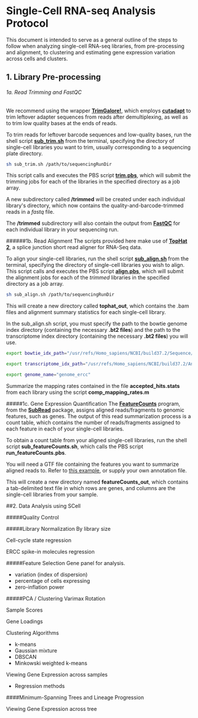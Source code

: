 # Single-Cell RNA-seq Analysis Protocol

This document is intended to serve as a general outline of the steps to follow when analyzing single-cell RNA-seq libraries, from pre-processing and alignment, to clustering and estimating gene expression variation across cells and clusters.

## 1. Library Pre-processing

###### 1a. Read Trimming and FastQC

We recommend using the wrapper [**TrimGalore!**](http://www.bioinformatics.babraham.ac.uk/projects/trim_galore/), which employs [**cutadapt**](https://wiki.gacrc.uga.edu/wiki/Cutadapt) to trim leftover adapter sequences from reads after demultiplexing, as well as to trim low quality bases at the ends of reads.

To trim reads for leftover barcode sequences and low-quality bases, run the shell script [**sub_trim.sh**](https://dl.dropboxusercontent.com/u/9990581/SCell/PreProcessingScripts/sub_trim.sh) from the terminal, specifying the directory of single-cell libraries you want to trim, usually corresponding to a sequencing plate directory.

```sh
sh sub_trim.sh /path/to/sequencingRunDir
```

This script calls and executes the PBS script [**trim.pbs**](https://dl.dropboxusercontent.com/u/9990581/SCell/PreProcessingScripts/trim.pbs), which will submit the trimming jobs for each of the libraries in the specified directory as a job array.

A new subdirectory called **/trimmed** will be created under each individual library's directory, which now contains the quality-and-barcode-trimmed reads in a *fastq* file.

The **/trimmed** subdirectory will also contain the output from [**FastQC**](http://www.bioinformatics.babraham.ac.uk/projects/fastqc/) for each individual library in your sequencing run.

######1b. Read Alignment
The scripts provided here make use of [**TopHat 2**](https://ccb.jhu.edu/software/tophat/index.shtml), a splice junction short read aligner for RNA-Seq data.

To align your single-cell libraries, run the shell script [**sub_align.sh**]() from the terminal, specifying the directory of single-cell libraries you wish to align. This script calls and executes the PBS script [**align.pbs**](), which will submit the alignment jobs for each of the *trimmed* libraries in the specified directory as a job array.

```sh
sh sub_align.sh /path/to/sequencingRunDir
```

This will create a new directory called **tophat_out**, which contains the .bam files and alignment summary statistics for each single-cell library.

In the sub_align.sh script, you must specify the path to the bowtie genome index directory (containing the necessary **.bt2 files**) and the path to the transcriptome index directory (containing the necessary **.bt2 files**) you will use.

```sh
export bowtie_idx_path="/usr/refs/Homo_sapiens/NCBI/build37.2/Sequence/Bowtie2Index/"
```

```sh
export transcriptome_idx_path="/usr/refs/Homo_sapiens/NCBI/build37.2/Annotation/Genes/genes"
```
```sh
export genome_name="genome_ercc"
```

Summarize the mapping rates contained in the file **accepted_hits.stats** from each library using the script **comp_mapping_rates.m**

#####1c. Gene Expression Quantification
The [**FeatureCounts**](http://bioinformatics.oxfordjournals.org/content/30/7/923.full.pdf?keytype=ref&ijkey=ZzPz96t2lqzAH6F) program, from the [**SubRead**](http://subread.sourceforge.net/) package, assigns aligned reads/fragments to genomic features, such as genes. The output of this read summarization process is a count table, which contains the number of reads/fragments assigned to each feature in each of your single-cell libraries.

To obtain a count table from your aligned single-cell libraries, run the shell script
**sub_featureCounts.sh**, which calls the PBS script **run_featureCounts.pbs**.

You will need a GTF file containing the features you want to summarize aligned reads to. Refer to [this example](https://dl.dropboxusercontent.com/u/9990581/genes_ercc.gtf), or supply your own annotation file.

This will create a new directory named **featureCounts_out**, which contains a tab-delimited text file in which rows are genes, and columns are the single-cell libraries from your sample.

##2. Data Analysis using SCell

#####Quality Control

#####Library Normalization
By library size

Cell-cycle state regression

ERCC spike-in molecules regression

#####Feature Selection
Gene panel for analysis.

- variation (index of dispersion)
- percentage of cells expressing
- zero-inflation power

#####PCA / Clustering
Varimax Rotation

Sample Scores

Gene Loadings

Clustering Algorithms

- k-means
- Gaussian mixture
- DBSCAN
- Minkowski weighted k-means

Viewing Gene Expression across samples
 - Regression methods

####Minimum-Spanning Trees and Lineage Progression

Viewing Gene Expression across tree
